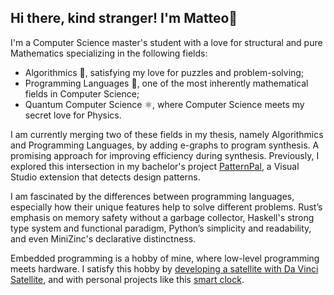 ## Hi there, kind stranger! I'm Matteo👋

I'm a Computer Science master's student with a love for structural and pure Mathematics specializing in the following fields:
- Algorithmics 🧩, satisfying my love for puzzles and problem-solving;
- Programming Languages 🧮, one of the most inherently mathematical fields in Computer Science;
- Quantum Computer Science ⚛️, where Computer Science meets my secret love for Physics.

I am currently merging two of these fields in my thesis, namely Algorithmics and Programming Languages, by adding e-graphs to program synthesis. A promising approach for improving efficiency during synthesis. Previously, I explored this intersection in my bachelor's project [PatternPal](https://github.com/PatternPal/PatternPal), a Visual Studio extension that detects design patterns.

I am fascinated by the differences between programming languages, especially how their unique features help to solve different problems. Rust’s emphasis on memory safety without a garbage collector, Haskell's strong type system and functional paradigm, Python’s simplicity and readability, and even MiniZinc's declarative distinctness.

Embedded programming is a hobby of mine, where low-level programming meets hardware. I satisfy this hobby by [developing a satellite with Da Vinci Satellite](https://github.com/davincisatellite), and with personal projects like this [smart clock](https://github.com/ViciousDoormat/Smart-clock).




<!--
**ViciousDoormat/ViciousDoormat** is a ✨ _special_ ✨ repository because its `README.md` (this file) appears on your GitHub profile.

Here are some ideas to get you started:

- 🔭 I’m currently working on ...
- 🌱 I’m currently learning ...
- 👯 I’m looking to collaborate on ...
- 🤔 I’m looking for help with ...
- 💬 Ask me about ...
- 📫 How to reach me: ...
- 😄 Pronouns: ...
- ⚡ Fun fact: ...
-->

